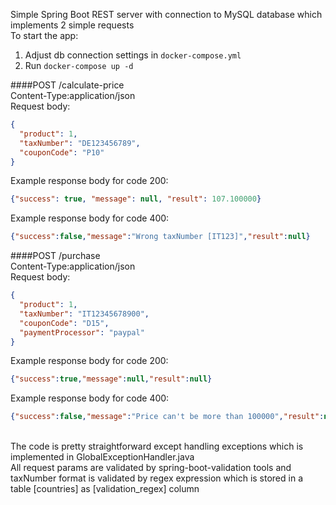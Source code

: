 Simple Spring Boot REST server with connection to MySQL database which implements 2 simple requests<br>
To start the app:<br>
1. Adjust db connection settings in `docker-compose.yml`<br>
2. Run `docker-compose up -d`<br>

####POST /calculate-price<br>
Content-Type:application/json<br>
Request body:
```json
{
  "product": 1,
  "taxNumber": "DE123456789",
  "couponCode": "P10"
}
```
Example response body for code 200:
```json
{"success": true, "message": null, "result": 107.100000}
```
Example response body for code 400:
```json
{"success":false,"message":"Wrong taxNumber [IT123]","result":null}
```
####POST /purchase<br>
Content-Type:application/json<br>
Request body:
```json
{
  "product": 1,
  "taxNumber": "IT12345678900",
  "couponCode": "D15",
  "paymentProcessor": "paypal"
}
```
Example response body for code 200:
```json
{"success":true,"message":null,"result":null}
```
Example response body for code 400:
```json
{"success":false,"message":"Price can't be more than 100000","result":null}
```
<br>
The code is pretty straightforward except handling exceptions which is implemented in GlobalExceptionHandler.java<br>
All request params are validated by spring-boot-validation tools and taxNumber format is validated by regex expression
which is stored in a table [countries] as [validation_regex] column
